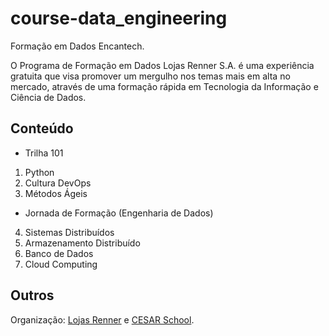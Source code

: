# course-data_engineering

Formação em Dados Encantech.

O Programa de Formação em Dados Lojas Renner S.A. é uma experiência gratuita que visa promover um mergulho nos temas mais em alta no mercado, através de uma formação rápida em Tecnologia da Informação e Ciência de Dados.

## Conteúdo

- Trilha 101

1. Python
2. Cultura DevOps
3. Métodos Ágeis

- Jornada de Formação (Engenharia de Dados)

4. Sistemas Distribuídos
5. Armazenamento Distribuído
6. Banco de Dados
7. Cloud Computing

## Outros

Organização: [Lojas Renner](https://www.lojasrenner.com.br/) e [CESAR School](https://www.cesar.school/).
